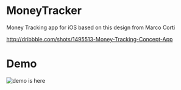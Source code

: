 MoneyTracker
============

Money Tracking app for iOS based on this design from Marco Corti

http://dribbble.com/shots/1495513-Money-Tracking-Concept-App

Demo 
=============

![demo is here](http://imgur.com/f1vduTU.gif)
